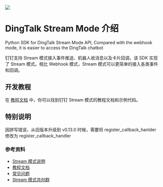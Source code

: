 <p align="left">
  <a target="_blank" href="https://github.com/open-dingtalk/dingtalk-stream-sdk-python/actions/workflows/publish.yml">
    <img src="https://img.shields.io/github/actions/workflow/status/open-dingtalk/dingtalk-stream-sdk-python/publish.yml" />
  </a>
</p>

# DingTalk Stream Mode 介绍

Python SDK for DingTalk Stream Mode API, Compared with the webhook mode, it is easier to access the DingTalk chatbot

钉钉支持 Stream 模式接入事件推送、机器人收消息以及卡片回调，该 SDK 实现了 Stream 模式。相比 Webhook 模式，Stream 模式可以更简单的接入各类事件和回调。

## 开发教程

在 [教程文档](https://opensource.dingtalk.com/developerpedia/docs/explore/tutorials/stream/overview) 中，你可以找到钉钉 Stream 模式的教程文档和示例代码。

## 特别说明

因拼写错误，从旧版本升级到 v0.13.0 时候，需要将 register_callback_hanlder 修改为 register_callback_handler

### 参考资料

* [Stream 模式说明](https://opensource.dingtalk.com/developerpedia/docs/learn/stream/overview)
* [教程文档](https://opensource.dingtalk.com/developerpedia/docs/explore/tutorials/stream/overview)
* [常见问题](https://opensource.dingtalk.com/developerpedia/docs/learn/stream/faq)
* [Stream 模式共创群](https://opensource.dingtalk.com/developerpedia/docs/explore/support/?via=moon-group)
